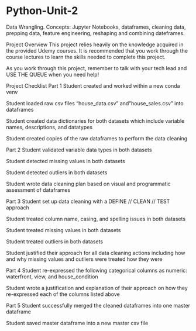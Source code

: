 # Python-Unit-2
Data Wrangling. Concepts: Jupyter Notebooks, dataframes, cleaning data, prepping data, feature engineering, reshaping and combining dateframes.

Project Overview
This project relies heavily on the knowledge acquired in the provided Udemy courses. It is recommended that you work through the course lectures to learn the skills needed to complete this project.

As you work through this project, remember to talk with your tech lead and USE THE QUEUE when you need help!

Project Checklist
Part 1
Student created and worked within a new conda venv

Student loaded raw csv files “house_data.csv” and”house_sales.csv” into dataframes

Student created data dictionaries for both datasets which include variable names, descriptions, and datatypes

Student created copies of the raw dataframes to perform the data cleaning

Part 2
Student validated variable data types in both datasets

Student detected missing values in both datasets

Student detected outliers in both datasets

Student wrote data cleaning plan based on visual and programmatic assessment of dataframes

Part 3
Student set up data cleaning with a DEFINE // CLEAN // TEST approach

Student treated column name, casing, and spelling issues in both datasets

Student treated missing values in both datasets

Student treated outliers in both datasets

Student justified their approach for all data cleaning actions including how and why missing values and outliers were treated how they were

Part 4
Student re-expressed the following categorical columns as numeric: waterfront, view, and house_condition

Student wrote a justification and explanation of their approach on how they re-expressed each of the columns listed above

Part 5
Student successfully merged the cleaned dataframes into one master dataframe

Student saved master dataframe into a new master csv file

